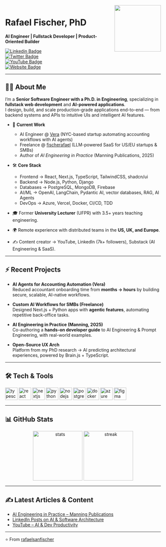 <img align="right" height="150" src="https://avatars.githubusercontent.com/u/47259718?v=4"  />

# Rafael Fischer, PhD  
**AI Engineer | Fullstack Developer | Product-Oriented Builder**  

[![Linkedin Badge](https://img.shields.io/badge/-Rafael%20Fischer-blue?style=flat-square&logo=Linkedin&logoColor=white&link=https://linkedin.com/in/fischerafael)](https://linkedin.com/in/fischerafael)  
[![Twitter Badge](https://img.shields.io/badge/-@rafaelsanfischer-1DA1F2?style=flat-square&logo=twitter&logoColor=white&link=https://twitter.com/rafaelsanfischer)](https://twitter.com/rafaelsanfischer)  
[![YouTube Badge](https://img.shields.io/badge/-YouTube-c4302b?style=flat-square&logo=youtube&logoColor=white&link=https://youtube.com/@fischerafael)](https://youtube.com/@fischerafael)  
[![Website Badge](https://img.shields.io/badge/-fischerafael.com.br-000000?style=flat-square&logo=About.me&logoColor=white&link=https://fischerafael.com.br)](https://fischerafael.com.br)  

---

## 👨‍💻 About Me

I’m a **Senior Software Engineer with a Ph.D. in Engineering**, specializing in **fullstack web development** and **AI-powered applications**.  
I design, build, and scale production-grade applications end-to-end — from backend systems and APIs to intuitive UIs and intelligent AI features.  

- 🚀 **Current Work**  
  - AI Engineer @ [Vera](https://vera.com) (NYC-based startup automating accounting workflows with AI agents)  
  - Freelance @ [fischerafael](https://fischerafael.com.br) (LLM-powered SaaS for US/EU startups & SMBs)  
  - Author of *AI Engineering in Practice* (Manning Publications, 2025)  

- 🛠️ **Core Stack**  
  - Frontend → React, Next.js, TypeScript, TailwindCSS, shadcn/ui  
  - Backend → Node.js, Python, Django  
  - Databases → PostgreSQL, MongoDB, Firebase  
  - AI/ML → OpenAI, LangChain, Pydantic AI, vector databases, RAG, AI Agents  
  - DevOps → Azure, Vercel, Docker, CI/CD, TDD  

- 🎓 Former **University Lecturer** (UFPR) with 3.5+ years teaching engineering.  
- 🌍 Remote experience with distributed teams in the **US, UK, and Europe**.  
- ✍️ Content creator → YouTube, LinkedIn (7k+ followers), Substack (AI Engineering & SaaS).  

---

## ⚡ Recent Projects

- **AI Agents for Accounting Automation (Vera)**  
  Reduced accountant onboarding time from **months → hours** by building secure, scalable, AI-native workflows.  

- **Custom AI Workflows for SMBs (Freelance)**  
  Designed Next.js + Python apps with **agentic features**, automating repetitive back-office tasks.  

- **AI Engineering in Practice (Manning, 2025)**  
  Co-authoring a **hands-on developer guide** to AI Engineering & Prompt Engineering, with real-world examples.  

- **Open-Source UX Arch**  
  Platform from my PhD research → AI predicting architectural experiences, powered by Brain.js + TypeScript.  

---

## 🛠️ Tech & Tools

<div align="left">
  <img src="https://cdn.jsdelivr.net/gh/devicons/devicon/icons/typescript/typescript-original.svg" height="40" alt="typescript"/>
  <img src="https://cdn.jsdelivr.net/gh/devicons/devicon/icons/react/react-original.svg" height="40" alt="react"/>
  <img src="https://cdn.jsdelivr.net/gh/devicons/devicon/icons/nextjs/nextjs-original.svg" height="40" alt="nextjs"/>
  <img src="https://cdn.jsdelivr.net/gh/devicons/devicon/icons/python/python-original.svg" height="40" alt="python"/>
  <img src="https://cdn.jsdelivr.net/gh/devicons/devicon/icons/nodejs/nodejs-original.svg" height="40" alt="nodejs"/>
  <img src="https://cdn.jsdelivr.net/gh/devicons/devicon/icons/postgresql/postgresql-original.svg" height="40" alt="postgresql"/>
  <img src="https://cdn.jsdelivr.net/gh/devicons/devicon/icons/docker/docker-original.svg" height="40" alt="docker"/>
  <img src="https://cdn.jsdelivr.net/gh/devicons/devicon/icons/azure/azure-original.svg" height="40" alt="azure"/>
  <img src="https://cdn.jsdelivr.net/gh/devicons/devicon/icons/figma/figma-original.svg" height="40" alt="figma"/>
</div>

---

## 📊 GitHub Stats

<div align="center">
  <img src="https://github-readme-stats.vercel.app/api?username=rafaelsanfischer&show_icons=true&theme=radical" height="160" alt="stats"/>
  <img src="https://github-readme-streak-stats.herokuapp.com/?user=rafaelsanfischer&theme=radical" height="160" alt="streak"/>
</div>

---

## ✍️ Latest Articles & Content

- [AI Engineering in Practice – Manning Publications](https://www.manning.com/books/ai-engineering-in-practice)  
- [LinkedIn Posts on AI & Software Architecture](https://linkedin.com/in/fischerafael)  
- [YouTube – AI & Dev Productivity](https://youtube.com/@fischerafael)  

---

⭐️ From [rafaelsanfischer](https://github.com/rafaelsanfischer)
